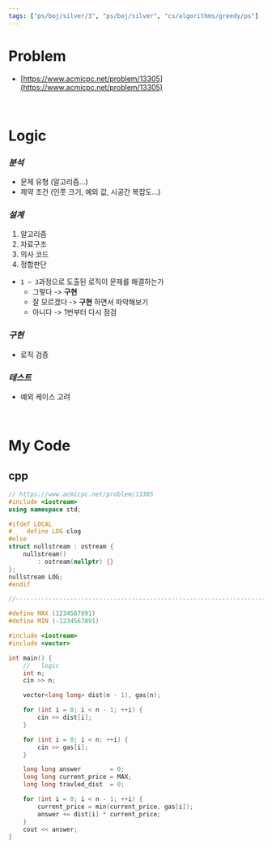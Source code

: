 ```yaml
---
tags: ["ps/boj/silver/3", "ps/boj/silver", "cs/algorithms/greedy/ps"]
---
```


# Problem
- [https://www.acmicpc.net/problem/13305](https://www.acmicpc.net/problem/13305)

<br/>

# Logic

### *분석*
- 문제 유형 (알고리즘...)
- 제약 조건 (인풋 크기, 예외 값, 시공간 복잡도...)

### *설계*
1. 알고리즘
2. 자료구조
3. 의사 코드
4. 정합판단
  - `1 ~ 3`과정으로 도출된 로직이 문제를 해결하는가
    - 그렇다 -> **구현**
    - 잘 모르겠다 -> **구현** 하면서 파악해보기
    - 아니다 -> 1번부터 다시 점검

### *구현*
- 로직 검증

### *테스트*
- 예외 케이스 고려

<br/>

# My Code
## cpp
```cpp title="boj/13305.cpp"
// https://www.acmicpc.net/problem/13305
#include <iostream>
using namespace std;

#ifdef LOCAL
#    define LOG clog
#else
struct nullstream : ostream {
    nullstream()
        : ostream(nullptr) {}
};
nullstream LOG;
#endif

//--------------------------------------------------------------------------------------------------

#define MAX (1234567891)
#define MIN (-1234567891)

#include <iostream>
#include <vector>

int main() {
    //   logic
    int n;
    cin >> n;

    vector<long long> dist(n - 1), gas(n);

    for (int i = 0; i < n - 1; ++i) {
        cin >> dist[i];
    }

    for (int i = 0; i < n; ++i) {
        cin >> gas[i];
    }

    long long answer        = 0;
    long long current_price = MAX;
    long long travled_dist  = 0;

    for (int i = 0; i < n - 1; ++i) {
        current_price = min(current_price, gas[i]);
        answer += dist[i] * current_price;
    }
    cout << answer;
}

```
